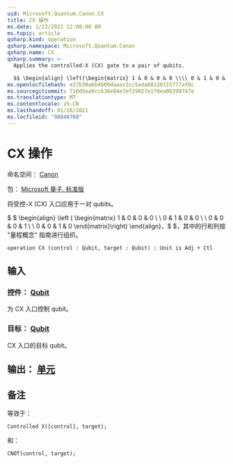 ```yaml
---
uid: Microsoft.Quantum.Canon.CX
title: CX 操作
ms.date: 1/23/2021 12:00:00 AM
ms.topic: article
qsharp.kind: operation
qsharp.namespace: Microsoft.Quantum.Canon
qsharp.name: CX
qsharp.summary: >-
  Applies the controlled-X (CX) gate to a pair of qubits.

  $$ \begin{align} \left(\begin{matrix} 1 & 0 & 0 & 0 \\\\ 0 & 1 & 0 & 0 \\\\ 0 & 0 & 0 & 1 \\\\ 0 & 0 & 1 & 0 \end{matrix}\right) \end{align}, $$ where rows and columns are organized as in the quantum concepts guide.
ms.openlocfilehash: e27b30a6b4609daaac2cc5eda68120115777af0c
ms.sourcegitcommit: 71605ea9cc630e84e7ef29027e1f0ea06299747e
ms.translationtype: MT
ms.contentlocale: zh-CN
ms.lasthandoff: 01/26/2021
ms.locfileid: "98840760"
---
```

# <a name="cx-operation"></a>CX 操作

命名空间： [Canon](xref:Microsoft.Quantum.Canon)

包： [Microsoft 量子. 标准版](https://nuget.org/packages/Microsoft.Quantum.Standard)


将受控-X (CX) 入口应用于一对 qubits。

$ $ \begin{align} \left ( \begin{matrix} 1 & 0 & 0 & 0 \\ \\ 0 & 1 & 0 & 0 \\ \\ 0 & 0 & 0 & 1 \\ \\ 0 & 0 & 1 & 0 \end{matrix}\right) \end{align}，$ $，其中的行和列按 "量程概念" 指南进行组织。

```qsharp
operation CX (control : Qubit, target : Qubit) : Unit is Adj + Ctl
```


## <a name="input"></a>输入

### <a name="control--qubit"></a>控件： [Qubit](xref:microsoft.quantum.lang-ref.qubit)

为 CX 入口控制 qubit。


### <a name="target--qubit"></a>目标： [Qubit](xref:microsoft.quantum.lang-ref.qubit)

CX 入口的目标 qubit。



## <a name="output--unit"></a>输出： [单元](xref:microsoft.quantum.lang-ref.unit)



## <a name="remarks"></a>备注

等效于：

```qsharp
Controlled X([control], target);
```

和：

```qsharp
CNOT(control, target);
```